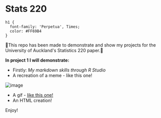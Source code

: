 # Stats 220

```{css}
h1 {
  font-family: 'Perpetua', Times;
  color: #FF69B4
}

```

🤩This repo has been made to demonstrate and show my projects for the University of Auckland's Statistics 220 paper.🤩

**In project 1 I will demonstrate:**
- Firstly: *My markdown skills through R Studio*
- A recreation of a meme - like this one!

![image](https://user-images.githubusercontent.com/122334820/224210720-e5743887-c51d-4c0c-b8f6-ab42d63381ab.png)
- A gif - [like this one!](https://tenor.com/en-GB/view/kitten-cat-typing-typing-cat-thank-goodness-gif-16601149)
- An HTML creation!

Enjoy!
